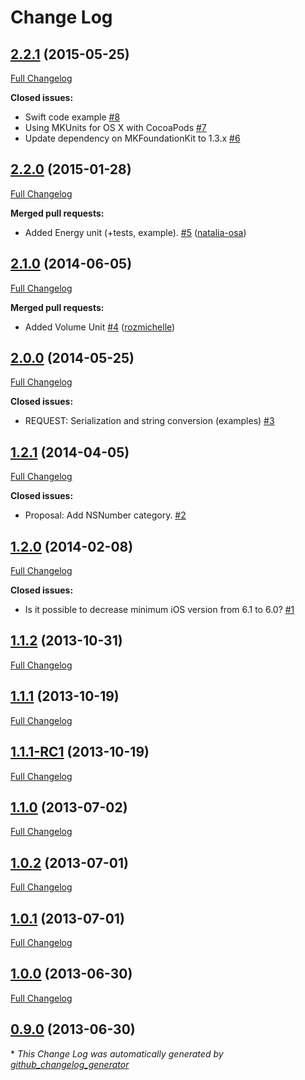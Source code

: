 # Change Log

## [2.2.1](https://github.com/michalkonturek/MKUnits/tree/2.2.1) (2015-05-25)
[Full Changelog](https://github.com/michalkonturek/MKUnits/compare/2.2.0...2.2.1)

**Closed issues:**

- Swift code example [\#8](https://github.com/michalkonturek/MKUnits/issues/8)
- Using MKUnits for OS X with CocoaPods [\#7](https://github.com/michalkonturek/MKUnits/issues/7)
- Update dependency on MKFoundationKit to 1.3.x [\#6](https://github.com/michalkonturek/MKUnits/issues/6)

## [2.2.0](https://github.com/michalkonturek/MKUnits/tree/2.2.0) (2015-01-28)
[Full Changelog](https://github.com/michalkonturek/MKUnits/compare/2.1.0...2.2.0)

**Merged pull requests:**

- Added Energy unit \(+tests, example\). [\#5](https://github.com/michalkonturek/MKUnits/pull/5) ([natalia-osa](https://github.com/natalia-osa))

## [2.1.0](https://github.com/michalkonturek/MKUnits/tree/2.1.0) (2014-06-05)
[Full Changelog](https://github.com/michalkonturek/MKUnits/compare/2.0.0...2.1.0)

**Merged pull requests:**

- Added Volume Unit [\#4](https://github.com/michalkonturek/MKUnits/pull/4) ([rozmichelle](https://github.com/rozmichelle))

## [2.0.0](https://github.com/michalkonturek/MKUnits/tree/2.0.0) (2014-05-25)
[Full Changelog](https://github.com/michalkonturek/MKUnits/compare/1.2.1...2.0.0)

**Closed issues:**

- REQUEST: Serialization and string conversion \(examples\) [\#3](https://github.com/michalkonturek/MKUnits/issues/3)

## [1.2.1](https://github.com/michalkonturek/MKUnits/tree/1.2.1) (2014-04-05)
[Full Changelog](https://github.com/michalkonturek/MKUnits/compare/1.2.0...1.2.1)

**Closed issues:**

- Proposal: Add NSNumber category. [\#2](https://github.com/michalkonturek/MKUnits/issues/2)

## [1.2.0](https://github.com/michalkonturek/MKUnits/tree/1.2.0) (2014-02-08)
[Full Changelog](https://github.com/michalkonturek/MKUnits/compare/1.1.2...1.2.0)

**Closed issues:**

- Is it possible to decrease minimum iOS version from 6.1 to 6.0? [\#1](https://github.com/michalkonturek/MKUnits/issues/1)

## [1.1.2](https://github.com/michalkonturek/MKUnits/tree/1.1.2) (2013-10-31)
[Full Changelog](https://github.com/michalkonturek/MKUnits/compare/1.1.1...1.1.2)

## [1.1.1](https://github.com/michalkonturek/MKUnits/tree/1.1.1) (2013-10-19)
[Full Changelog](https://github.com/michalkonturek/MKUnits/compare/1.1.1-RC1...1.1.1)

## [1.1.1-RC1](https://github.com/michalkonturek/MKUnits/tree/1.1.1-RC1) (2013-10-19)
[Full Changelog](https://github.com/michalkonturek/MKUnits/compare/1.1.0...1.1.1-RC1)

## [1.1.0](https://github.com/michalkonturek/MKUnits/tree/1.1.0) (2013-07-02)
[Full Changelog](https://github.com/michalkonturek/MKUnits/compare/1.0.2...1.1.0)

## [1.0.2](https://github.com/michalkonturek/MKUnits/tree/1.0.2) (2013-07-01)
[Full Changelog](https://github.com/michalkonturek/MKUnits/compare/1.0.1...1.0.2)

## [1.0.1](https://github.com/michalkonturek/MKUnits/tree/1.0.1) (2013-07-01)
[Full Changelog](https://github.com/michalkonturek/MKUnits/compare/1.0.0...1.0.1)

## [1.0.0](https://github.com/michalkonturek/MKUnits/tree/1.0.0) (2013-06-30)
[Full Changelog](https://github.com/michalkonturek/MKUnits/compare/0.9.0...1.0.0)

## [0.9.0](https://github.com/michalkonturek/MKUnits/tree/0.9.0) (2013-06-30)


\* *This Change Log was automatically generated by [github_changelog_generator](https://github.com/skywinder/Github-Changelog-Generator)*